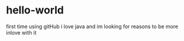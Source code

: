 # hello-world
first time using gitHub
i love java and im looking for reasons to be more inlove with it
